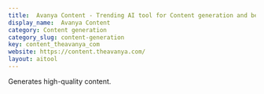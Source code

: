 ```yaml
---
title:  Avanya Content - Trending AI tool for Content generation and best alternatives
display_name:  Avanya Content
category: Content generation
category_slug: content-generation
key: content_theavanya_com
website: https://content.theavanya.com/
layout: aitool
---
```


Generates high-quality content.
